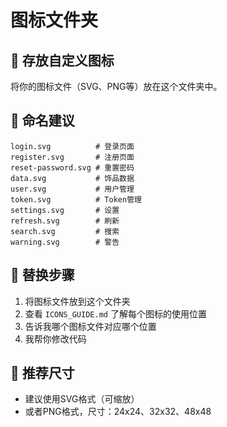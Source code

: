 # 图标文件夹

## 📁 存放自定义图标

将你的图标文件（SVG、PNG等）放在这个文件夹中。

## 📝 命名建议

```
login.svg          # 登录页面
register.svg       # 注册页面
reset-password.svg # 重置密码
data.svg           # 饰品数据
user.svg           # 用户管理
token.svg          # Token管理
settings.svg       # 设置
refresh.svg        # 刷新
search.svg         # 搜索
warning.svg        # 警告
```

## 🔧 替换步骤

1. 将图标文件放到这个文件夹
2. 查看 `ICONS_GUIDE.md` 了解每个图标的使用位置
3. 告诉我哪个图标文件对应哪个位置
4. 我帮你修改代码

## 📏 推荐尺寸

- 建议使用SVG格式（可缩放）
- 或者PNG格式，尺寸：24x24、32x32、48x48



